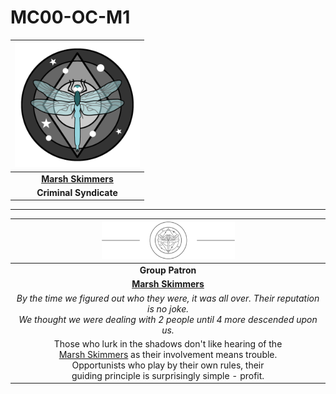 # MC00-OC-M1

| <img src="https://raw.githubusercontent.com/jesskelsall/astarus-images/main/symbols/a8d1966f55290623.png" height="200" /> |
|:---:|
| **[Marsh Skimmers](../../organisations/marsh-skimmers.md)** |
| **Criminal Syndicate** |

---

| <img src="../../images/card-icons/marsh-skimmers.png" height="60" /> |
|:---:|
| **Group Patron** |
| **[Marsh Skimmers](../../organisations/marsh-skimmers.md)** |
| *By the time we figured out who they were, it was all over. Their reputation is no joke.<br>We thought we were dealing with 2 people until 4 more descended upon us.* |
| Those who lurk in the shadows don't like hearing of the<br>[Marsh Skimmers](../../organisations/marsh-skimmers.md) as their involvement means trouble.<br>Opportunists who play by their own rules, their<br>guiding principle is surprisingly simple - profit. |
